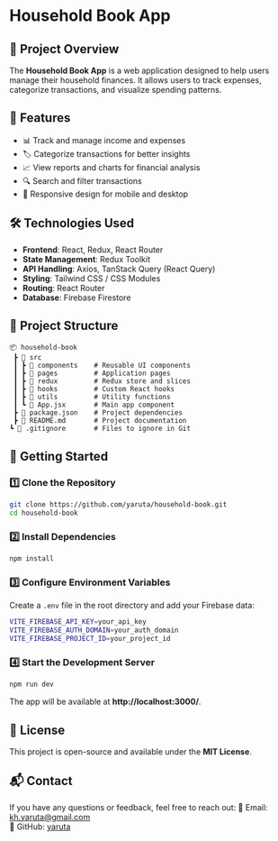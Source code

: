# Household Book App

## 📌 Project Overview
The **Household Book App** is a web application designed to help users manage their household finances. It allows users to track expenses, categorize transactions, and visualize spending patterns.

## 🚀 Features
- 📊 Track and manage income and expenses
- 🏷️ Categorize transactions for better insights
- 📈 View reports and charts for financial analysis
- 🔍 Search and filter transactions
- 🔄 Responsive design for mobile and desktop

## 🛠️ Technologies Used
- **Frontend**: React, Redux, React Router
- **State Management**: Redux Toolkit
- **API Handling**: Axios, TanStack Query (React Query)
- **Styling**: Tailwind CSS / CSS Modules
- **Routing**: React Router
- **Database**: Firebase Firestore

## 📂 Project Structure
```
📦 household-book
 ┣ 📂 src
 ┃ ┣ 📂 components    # Reusable UI components
 ┃ ┣ 📂 pages         # Application pages
 ┃ ┣ 📂 redux         # Redux store and slices
 ┃ ┣ 📂 hooks         # Custom React hooks
 ┃ ┣ 📂 utils         # Utility functions
 ┃ ┗ 📜 App.jsx       # Main app component
 ┣ 📜 package.json    # Project dependencies
 ┣ 📜 README.md       # Project documentation
┗ 📜 .gitignore       # Files to ignore in Git
```

## 🚀 Getting Started
### 1️⃣ Clone the Repository
```sh
git clone https://github.com/yaruta/household-book.git
cd household-book
```
### 2️⃣ Install Dependencies
```sh
npm install
```
### 3️⃣ Configure Environment Variables
Create a `.env` file in the root directory and add your Firebase data:
```sh
VITE_FIREBASE_API_KEY=your_api_key
VITE_FIREBASE_AUTH_DOMAIN=your_auth_domain
VITE_FIREBASE_PROJECT_ID=your_project_id
```

### 4️⃣ Start the Development Server
```sh
npm run dev
```
The app will be available at **http://localhost:3000/**.

## 📜 License
This project is open-source and available under the **MIT License**.

## 📬 Contact
If you have any questions or feedback, feel free to reach out:
📧 Email: kh.yaruta@gmail.com  
🐙 GitHub: [yaruta](https://github.com/yaruta)
